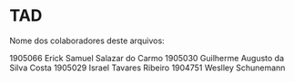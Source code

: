 # TAD
Nome dos colaboradores deste arquivos:

1905066 Erick Samuel Salazar do Carmo
1905030 Guilherme Augusto da Silva Costa
1905029 Israel Tavares Ribeiro
1904751 Weslley Schunemann
